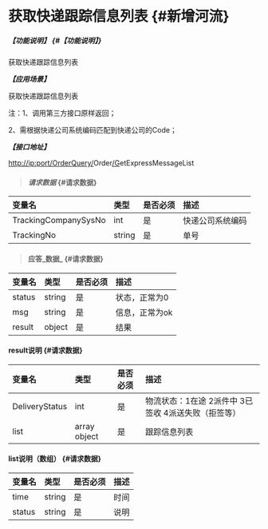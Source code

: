 # 获取快递跟踪信息列表 {#新增河流}

##### _【功能说明】_ {#【功能说明】}

获取快递跟踪信息列表

_**【应用场景】**_

获取快递跟踪信息列表

注：1、调用第三方接口原样返回；

2、需根据快递公司系统编码匹配到快递公司的Code；

_**【接口地址】**_

[http://ip:port/OrderQuery/](http://ip:port/HMAction/River/AddRiver)Order[/G](http://ip:port/HMAction/River/AddRiver)etExpressMessageList

> #### _请求数据_ {#请求数据}

| 变量名 | 类型 | 是否必须 | 描述 |
| :--- | :--- | :--- | :--- |
| TrackingCompanySysNo | int | 是 | 快递公司系统编码 |
| TrackingNo | string | 是 | 单号 |

> #### 应答_数据_ {#请求数据}

| 变量名 | 类型 | 是否必须 | 描述 |
| :--- | :--- | :--- | :--- |
| status | string | 是 | 状态，正常为0 |
| msg | string | 是 | 信息，正常为ok |
| result | object | 是 | 结果 |

#### result说明 {#请求数据}

| 变量名 | 类型 | 是否必须 | 描述 |
| :--- | :--- | :--- | :--- |
| DeliveryStatus | int | 是 | 物流状态：1在途 2派件中 3已签收 4派送失败（拒签等） |
| list | array object | 是 | 跟踪信息列表 |

#### list说明（数组） {#请求数据}

| 变量名 | 类型 | 是否必须 | 描述 |
| :--- | :--- | :--- | :--- |
| time | string | 是 | 时间 |
| status | string | 是 | 说明 |



